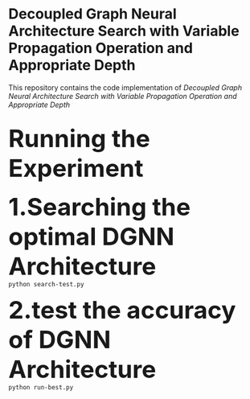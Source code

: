 # Decoupled Graph Neural Architecture Search with Variable Propagation Operation and Appropriate Depth

This repository contains the code implementation of <em>Decoupled Graph Neural Architecture Search with Variable Propagation Operation and Appropriate Depth</em>

## <font size=36>Running the Experiment</font>

<b><font size=24>1.Searching the optimal DGNN Architecture </font></b>  
<code>python search-test.py                                      </code>

<b><font size=24>2.test the accuracy of DGNN Architecture </font></b>  
<code>python run-best.py                                         </code>
 
